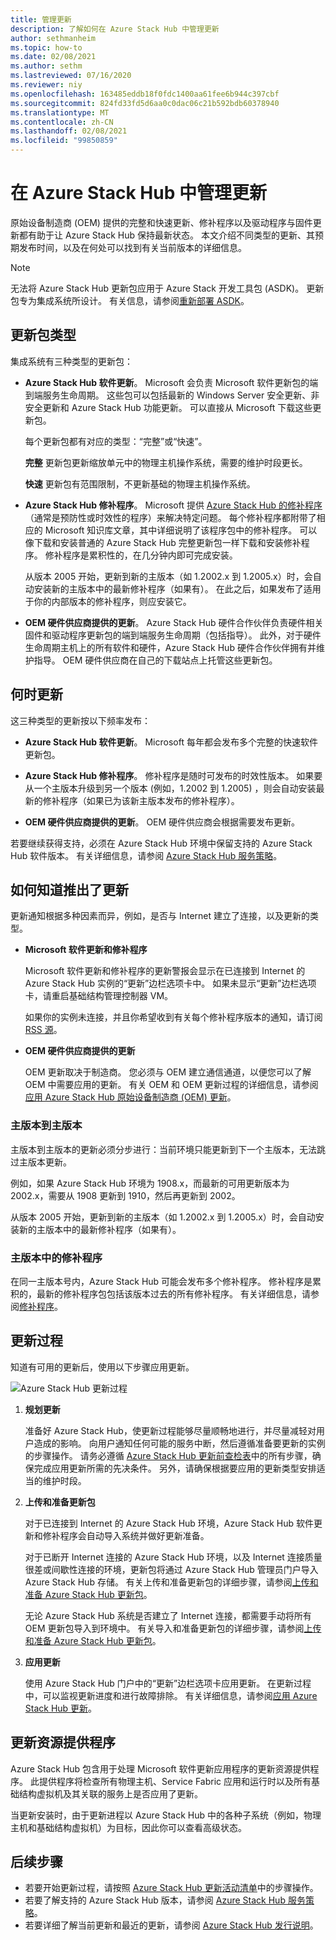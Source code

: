 ```yaml
---
title: 管理更新
description: 了解如何在 Azure Stack Hub 中管理更新
author: sethmanheim
ms.topic: how-to
ms.date: 02/08/2021
ms.author: sethm
ms.lastreviewed: 07/16/2020
ms.reviewer: niy
ms.openlocfilehash: 163485eddb18f0fdc1400aa61fee6b944c397cbf
ms.sourcegitcommit: 824fd33fd5d6aa0c0dac06c21b592bdb60378940
ms.translationtype: MT
ms.contentlocale: zh-CN
ms.lasthandoff: 02/08/2021
ms.locfileid: "99850859"
---
```

# <a name="manage-updates-in-azure-stack-hub"></a>在 Azure Stack Hub 中管理更新

原始设备制造商 (OEM) 提供的完整和快速更新、修补程序以及驱动程序与固件更新都有助于让 Azure Stack Hub 保持最新状态。 本文介绍不同类型的更新、其预期发布时间，以及在何处可以找到有关当前版本的详细信息。

> [!NOTE]  
> 无法将 Azure Stack Hub 更新包应用于 Azure Stack 开发工具包 (ASDK)。 更新包专为集成系统所设计。 有关信息，请参阅[重新部署 ASDK](../asdk/asdk-redeploy.md)。

## <a name="update-package-types"></a>更新包类型

集成系统有三种类型的更新包：

- **Azure Stack Hub 软件更新**。 Microsoft 会负责 Microsoft 软件更新包的端到端服务生命周期。 这些包可以包括最新的 Windows Server 安全更新、非安全更新和 Azure Stack Hub 功能更新。 可以直接从 Microsoft 下载这些更新包。

    每个更新包都有对应的类型：“完整”或“快速”。 

    **完整** 更新包更新缩放单元中的物理主机操作系统，需要的维护时段更长。

    **快速** 更新包有范围限制，不更新基础的物理主机操作系统。

- **Azure Stack Hub 修补程序**。 Microsoft 提供 [Azure Stack Hub 的修补程序](azure-stack-servicing-policy.md#hotfixes)（通常是预防性或时效性的程序）来解决特定问题。 每个修补程序都附带了相应的 Microsoft 知识库文章，其中详细说明了该程序包中的修补程序。 可以像下载和安装普通的 Azure Stack Hub 完整更新包一样下载和安装修补程序。 修补程序是累积性的，在几分钟内即可完成安装。

   从版本 2005 开始，更新到新的主版本（如 1.2002.x 到 1.2005.x）时，会自动安装新的主版本中的最新修补程序（如果有）。 在此之后，如果发布了适用于你的内部版本的修补程序，则应安装它。

- **OEM 硬件供应商提供的更新**。 Azure Stack Hub 硬件合作伙伴负责硬件相关固件和驱动程序更新包的端到端服务生命周期（包括指导）。 此外，对于硬件生命周期主机上的所有软件和硬件，Azure Stack Hub 硬件合作伙伴拥有并维护指导。 OEM 硬件供应商在自己的下载站点上托管这些更新包。

## <a name="when-to-update"></a>何时更新

这三种类型的更新按以下频率发布：

- **Azure Stack Hub 软件更新**。 Microsoft 每年都会发布多个完整的快速软件更新包。

- **Azure Stack Hub 修补程序**。 修补程序是随时可发布的时效性版本。 如果要从一个主版本升级到另一个版本 (例如，1.2002 到 1.2005) ，则会自动安装最新的修补程序（如果已为该新主版本发布的修补程序）。

- **OEM 硬件供应商提供的更新**。 OEM 硬件供应商会根据需要发布更新。

若要继续获得支持，必须在 Azure Stack Hub 环境中保留支持的 Azure Stack Hub 软件版本。 有关详细信息，请参阅 [Azure Stack Hub 服务策略](azure-stack-servicing-policy.md)。

## <a name="how-to-know-an-update-is-available"></a>如何知道推出了更新

更新通知根据多种因素而异，例如，是否与 Internet 建立了连接，以及更新的类型。

- **Microsoft 软件更新和修补程序**

    Microsoft 软件更新和修补程序的更新警报会显示在已连接到 Internet 的 Azure Stack Hub 实例的“更新”边栏选项卡中。 如果未显示“更新”边栏选项卡，请重启基础结构管理控制器 VM。

    如果你的实例未连接，并且你希望收到有关每个修补程序版本的通知，请订阅 [RSS 源](https://azurestackhubdocs.azurewebsites.net/xml/hotfixes.rss)。

- **OEM 硬件供应商提供的更新**

    OEM 更新取决于制造商。 您必须与 OEM 建立通信通道，以便您可以了解 OEM 中需要应用的更新。 有关 OEM 和 OEM 更新过程的详细信息，请参阅[应用 Azure Stack Hub 原始设备制造商 (OEM) 更新](azure-stack-update-oem.md)。

### <a name="major-version-to-major-version"></a>主版本到主版本

主版本到主版本的更新必须分步进行：当前环境只能更新到下一个主版本，无法跳过主版本更新。

例如，如果 Azure Stack Hub 环境为 1908.x，而最新的可用更新版本为 2002.x，需要从 1908 更新到 1910，然后再更新到 2002。

从版本 2005 开始，更新到新的主版本（如 1.2002.x 到 1.2005.x）时，会自动安装新的主版本中的最新修补程序（如果有）。

### <a name="hotfixes-within-major-versions"></a>主版本中的修补程序

在同一主版本号内，Azure Stack Hub 可能会发布多个修补程序。 修补程序是累积的，最新的修补程序包包括该版本过去的所有修补程序。 有关详细信息，请参阅[修补程序](azure-stack-servicing-policy.md#hotfixes)。

## <a name="update-process"></a>更新过程

知道有可用的更新后，使用以下步骤应用更新。

![Azure Stack Hub 更新过程](./media/azure-stack-updates/azure-stack-update-process.svg)

1. **规划更新**

    准备好 Azure Stack Hub，使更新过程能够尽量顺畅地进行，并尽量减轻对用户造成的影响。 向用户通知任何可能的服务中断，然后遵循准备要更新的实例的步骤操作。 请务必遵循 [Azure Stack Hub 更新前查检表](release-notes-checklist.md)中的所有步骤，确保完成应用更新所需的先决条件。 另外，请确保根据要应用的更新类型安排适当的维护时段。

2. **上传和准备更新包**

    对于已连接到 Internet 的 Azure Stack Hub 环境，Azure Stack Hub 软件更新和修补程序会自动导入系统并做好更新准备。

    对于已断开 Internet 连接的 Azure Stack Hub 环境，以及 Internet 连接质量很差或间歇性连接的环境，更新包将通过 Azure Stack Hub 管理员门户导入 Azure Stack Hub 存储。 有关上传和准备更新包的详细步骤，请参阅[上传和准备 Azure Stack Hub 更新包](azure-stack-update-prepare-package.md)。

    无论 Azure Stack Hub 系统是否建立了 Internet 连接，都需要手动将所有 OEM 更新包导入到环境中。 有关导入和准备更新包的详细步骤，请参阅[上传和准备 Azure Stack Hub 更新包](azure-stack-update-prepare-package.md)。

3. **应用更新**

    使用 Azure Stack Hub 门户中的“更新”边栏选项卡应用更新。 在更新过程中，可以监视更新进度和进行故障排除。 有关详细信息，请参阅[应用 Azure Stack Hub 更新](azure-stack-apply-updates.md)。

## <a name="the-update-resource-provider"></a>更新资源提供程序

Azure Stack Hub 包含用于处理 Microsoft 软件更新应用程序的更新资源提供程序。 此提供程序将检查所有物理主机、Service Fabric 应用和运行时以及所有基础结构虚拟机及其关联的服务上是否应用了更新。

当更新安装时，由于更新进程以 Azure Stack Hub 中的各种子系统（例如，物理主机和基础结构虚拟机）为目标，因此你可以查看高级状态。

## <a name="next-steps"></a>后续步骤

- 若要开始更新过程，请按照 [Azure Stack Hub 更新活动清单](release-notes-checklist.md)中的步骤操作。
- 若要了解支持的 Azure Stack Hub 版本，请参阅 [Azure Stack Hub 服务策略](azure-stack-servicing-policy.md)。  
- 若要详细了解当前更新和最近的更新，请参阅 [Azure Stack Hub 发行说明](release-notes.md)。
